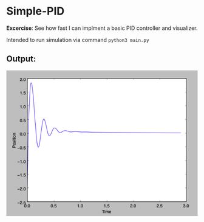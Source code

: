 # Simple-PID
**Excercise**: See how fast I can implment a basic PID controller and visualizer.

Intended to run simulation via command ```python3 main.py```

## Output:

![graph](simulation_screenshot.png)
